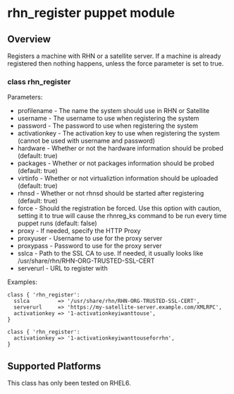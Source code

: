 # rhn_register puppet module

## Overview

Registers a machine with RHN or a satellite server.  If a machine
is already registered then nothing happens, unless the force 
parameter is set to true.

### class rhn_register

Parameters:

* profilename - The name the system should use in RHN or Satellite
* username - The username to use when registering the system
* password - The password to use when registering the system
* activationkey - The activation key to use when registering the system (cannot be used with username and password)
* hardware - Whether or not the hardware information should be probed (default: true)
* packages - Whether or not packages information should be probed (default: true)
* virtinfo - Whether or not virtualiztion information should be uploaded (default: true)
* rhnsd - Whether or not rhnsd should be started after registering (default: true)
* force - Should the registration be forced.  Use this option with caution, setting it to true will cause the rhnreg_ks command to be run every time puppet runs (default: false)
* proxy - If needed, specify the HTTP Proxy
* proxyuser - Username to use for the proxy server
* proxypass - Password to use for the proxy server
* sslca - Path to the SSL CA to use.  If needed, it usually looks like /usr/share/rhn/RHN-ORG-TRUSTED-SSL-CERT
* serverurl - URL to register with

Examples: 

    class { 'rhn_register':
      sslca         => '/usr/share/rhn/RHN-ORG-TRUSTED-SSL-CERT',
      serverurl     => 'https://my-satellite-server.example.com/XMLRPC',
      activationkey => '1-activationkeyiwanttouse',
    }

    class { 'rhn_register':
      activationkey => '1-activationkeyiwanttouseforrhn',
    }

## Supported Platforms

This class has only been tested on RHEL6.
